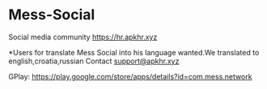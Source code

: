 # Mess-Social
Social media community
https://hr.apkhr.xyz

*Users for translate Mess Social into his language wanted.We translated to english,croatia,russian
Contact support@apkhr.xyz



GPlay: https://play.google.com/store/apps/details?id=com.mess.network

